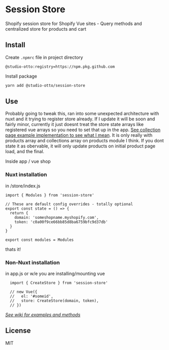 # Session Store
Shopify session store for Shopify Vue sites - Query methods and centralized store for products and cart

## Install

Create `.npmrc` file in project directory
```
@studio-otto:registry=https://npm.pkg.github.com
```

Install package
```bash
yarn add @studio-otto/session-store
```

## Use

Probably going to tweak this, ran into some unexpected architecture with nuxt and it trying to register store already. If I update it will be soon and fairly minor, currently it just doesnt treat the store state arrays like registered vue arrays so you need to set that up in the app. [See collection page example implementation to see what I mean](https://github.com/studio-otto/shop-base-session-store/wiki/Example-collection-page-implementation). It is only really with products array and collections array on products module I think. If you dont state it as obervable, it will only update products on initial product page load, and the final. 

Inside app / vue shop

### Nuxt installation
in /store/index.js

```
import { Modules } from 'session-store'

// These are default config overrides - totally optional
export const state = () => {
  return {
    domain: 'someshopname.myshopify.com',
    token: 'c0a00f9ce66bb85d8ba6759bfc9d37db'
  }
}

export const modules = Modules

```

thats it!

### Non-Nuxt installation
in app.js or w/e you are installing/mounting vue

```
  import { CreateStore } from 'session-store'

  // new Vue({
  //   el: '#someid',
  //   store: CreateStore(domain, token),
  // })
```

*[See wiki for examples and methods](https://github.com/studio-otto/shop-base-session-store/wiki/Methods)*

## License
MIT
